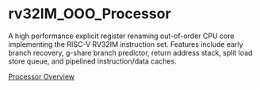 # rv32IM_OOO_Processor
A high performance explicit register renaming out-of-order CPU core implementing the RISC-V RV32IM instruction set. Features include early branch recovery, g-share branch predictor, return address stack, split load store queue, and pipelined instruction/data caches.

[Processor Overview](./ECE411_Out_Of_Order_Processor_Final_Report.pdf)
